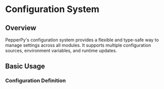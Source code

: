# Configuration System

## Overview
PepperPy's configuration system provides a flexible and type-safe way to manage settings across all modules. It supports multiple configuration sources, environment variables, and runtime updates.

## Basic Usage

### Configuration Definition 
